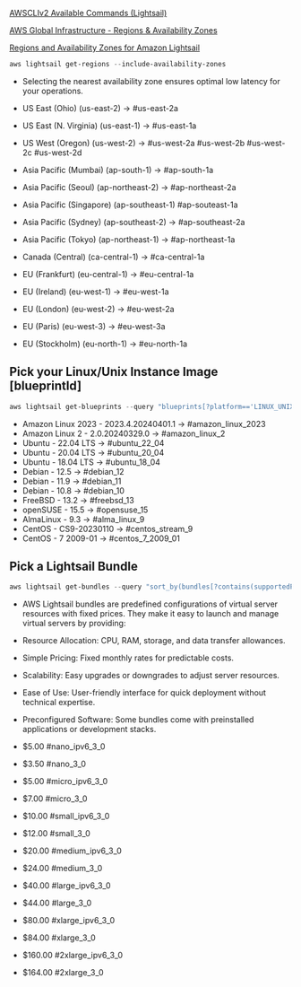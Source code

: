 [AWSCLIv2 Available Commands (Lightsail)](https://awscli.amazonaws.com/v2/documentation/api/latest/reference/lightsail/index.html)

[AWS Global Infrastructure - Regions & Availability Zones](https://aws.amazon.com/about-aws/global-infrastructure/regions_az/)

[Regions and Availability Zones for Amazon Lightsail](https://docs.aws.amazon.com/lightsail/latest/userguide/understanding-regions-and-availability-zones-in-amazon-lightsail.html)

```powershell
aws lightsail get-regions --include-availability-zones
```
- Selecting the nearest availability zone ensures optimal low latency for your operations.

- US East (Ohio) (us-east-2) -> #us-east-2a
- US East (N. Virginia) (us-east-1) -> #us-east-1a
- US West (Oregon) (us-west-2) -> #us-west-2a #us-west-2b #us-west-2c #us-west-2d
- Asia Pacific (Mumbai) (ap-south-1) -> #ap-south-1a
- Asia Pacific (Seoul) (ap-northeast-2) -> #ap-northeast-2a
- Asia Pacific (Singapore) (ap-southeast-1) #ap-souteast-1a
- Asia Pacific (Sydney) (ap-southeast-2) -> #ap-southeast-2a
- Asia Pacific (Tokyo) (ap-northeast-1) -> #ap-northeast-1a
- Canada (Central) (ca-central-1) -> #ca-central-1a
- EU (Frankfurt) (eu-central-1) -> #eu-central-1a
- EU (Ireland) (eu-west-1) -> #eu-west-1a
- EU (London) (eu-west-2) -> #eu-west-2a
- EU (Paris) (eu-west-3) -> #eu-west-3a
- EU (Stockholm) (eu-north-1) -> #eu-north-1a

## Pick your Linux/Unix Instance Image [blueprintId]
```powershell
aws lightsail get-blueprints --query "blueprints[?platform=='LINUX_UNIX' && contains(type, 'os')]"
```
- Amazon Linux 2023 - 2023.4.20240401.1 -> #amazon_linux_2023
- Amazon Linux 2 - 2.0.20240329.0 -> #amazon_linux_2
- Ubuntu - 22.04 LTS -> #ubuntu_22_04
- Ubuntu - 20.04 LTS -> #ubuntu_20_04
- Ubuntu - 18.04 LTS -> #ubuntu_18_04
- Debian - 12.5 -> #debian_12
- Debian - 11.9 -> #debian_11
- Debian - 10.8 -> #debian_10
- FreeBSD - 13.2 -> #freebsd_13
- openSUSE - 15.5 -> #opensuse_15
- AlmaLinux - 9.3 -> #alma_linux_9
- CentOS - CS9-20230110 -> #centos_stream_9
- CentOS - 7 2009-01 -> #centos_7_2009_01

## Pick a Lightsail Bundle
```powershell
aws lightsail get-bundles --query "sort_by(bundles[?contains(supportedPlatforms, 'LINUX_UNIX')], &price)"
```
- AWS Lightsail bundles are predefined configurations of virtual server resources with fixed prices. They make it easy to launch and manage virtual servers by providing:

- Resource Allocation: CPU, RAM, storage, and data transfer allowances.
- Simple Pricing: Fixed monthly rates for predictable costs.
- Scalability: Easy upgrades or downgrades to adjust server resources.
- Ease of Use: User-friendly interface for quick deployment without technical expertise.
- Preconfigured Software: Some bundles come with preinstalled applications or development stacks.

- $5.00 #nano_ipv6_3_0
- $3.50 #nano_3_0
- $5.00 #micro_ipv6_3_0
- $7.00 #micro_3_0
- $10.00 #small_ipv6_3_0
- $12.00 #small_3_0
- $20.00 #medium_ipv6_3_0
- $24.00 #medium_3_0
- $40.00 #large_ipv6_3_0
- $44.00 #large_3_0
- $80.00 #xlarge_ipv6_3_0
- $84.00 #xlarge_3_0
- $160.00 #2xlarge_ipv6_3_0
- $164.00 #2xlarge_3_0